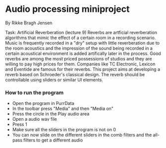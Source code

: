 # Audio processing miniproject
By Rikke Bragh Jensen

Task:
Artificial Reverberation (lecture 9)
Reverbs are artficial reverberation algorithms that mimic the effect of a certain room in a recording scenario. Music is frequently recorded in a "dry" setup with little reverberation due to the room acoustics and the impression of the sound being recorded in a certain acoustical environment is added artifically later in the process. Good reverbs are among the most priced possessions of studios and they are willing to pay high prices for them. Companies like TC Electronic, Lexicon and Eventide are famous for their reverbs. This project aims at developing a reverb based on Schroeder's classical design. The reverb should be controllable using sliders or similar UI elements.

### How to run the program
- Open the program in PurrData
- In the toolbar press "Media" and then "Media on"
- Press the circle in the Play audio area
- Open a audio wav file
- Press 1
- Make sure all the sliders in the program is not on 0
- You can now slide on the different sliders in the comb filters and the all-pass filters to get a different audio

